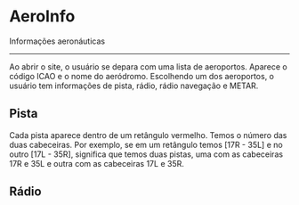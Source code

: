 # AeroInfo

Informações aeronáuticas

----

Ao abrir o site, o usuário se depara com uma lista de aeroportos. Aparece
o código ICAO e o nome do aeródromo. Escolhendo um dos aeroportos, o 
usuário tem informações de pista, rádio, rádio navegação e METAR.

## Pista

Cada pista aparece dentro de um retângulo vermelho. Temos o número das
duas cabeceiras. Por exemplo, se em um retângulo temos [17R - 35L] e 
no outro [17L - 35R], significa que temos duas pistas, uma com as cabeceiras
17R e 35L e outra com as cabeceiras 17L e 35R.

## Rádio


